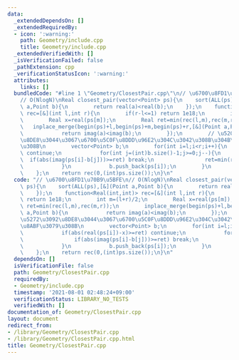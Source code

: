 ```yaml
---
data:
  _extendedDependsOn: []
  _extendedRequiredBy:
  - icon: ':warning:'
    path: Geometry/include.cpp
    title: Geometry/include.cpp
  _extendedVerifiedWith: []
  _isVerificationFailed: false
  _pathExtension: cpp
  _verificationStatusIcon: ':warning:'
  attributes:
    links: []
  bundledCode: "#line 1 \"Geometry/ClosestPair.cpp\"\n// \u6700\u8FD1\u70B9\u5BFE\n\
    // O(NlogN)\nReal closest_pair(vector<Point> ps){\n    sort(ALL(ps),[&](Point\
    \ a,Point b){\n        return real(a)<real(b);\n    });\n    function<Real(int,int)>\
    \ rec=[&](int l,int r){\n        if(r-l<=1) return 1e18;\n        int m=(l+r)/2;\n\
    \        Real x=real(ps[m]);\n        Real ret=min(rec(l,m),rec(m,r));\n     \
    \   inplace_merge(begin(ps)+l,begin(ps)+m,begin(ps)+r,[&](Point a,Point b){\n\
    \            return imag(a)<imag(b);\n        });\n        // \u5206\u5272\u3092\
    \u8DE8\u3044\u3067\u6700\u5C0F\u8DDD\u96E2\u304C\u3042\u308B\u304B\u8ABF\u3079\
    \u308B\n        vector<Point> b;\n        for(int i=l;i<r;i++){\n            if(abs(real(ps[i])-x)>=ret)\
    \ continue;\n            for(int j=(int)b.size()-1;j>=0;j--){\n              \
    \  if(abs(imag(ps[i]-b[j]))>=ret) break;\n                ret=min(ret,abs(ps[i]-b[j]));\n\
    \            }\n            b.push_back(ps[i]);\n        }\n        return ret;\n\
    \    };\n    return rec(0,(int)ps.size());\n}\n"
  code: "// \u6700\u8FD1\u70B9\u5BFE\n// O(NlogN)\nReal closest_pair(vector<Point>\
    \ ps){\n    sort(ALL(ps),[&](Point a,Point b){\n        return real(a)<real(b);\n\
    \    });\n    function<Real(int,int)> rec=[&](int l,int r){\n        if(r-l<=1)\
    \ return 1e18;\n        int m=(l+r)/2;\n        Real x=real(ps[m]);\n        Real\
    \ ret=min(rec(l,m),rec(m,r));\n        inplace_merge(begin(ps)+l,begin(ps)+m,begin(ps)+r,[&](Point\
    \ a,Point b){\n            return imag(a)<imag(b);\n        });\n        // \u5206\
    \u5272\u3092\u8DE8\u3044\u3067\u6700\u5C0F\u8DDD\u96E2\u304C\u3042\u308B\u304B\
    \u8ABF\u3079\u308B\n        vector<Point> b;\n        for(int i=l;i<r;i++){\n\
    \            if(abs(real(ps[i])-x)>=ret) continue;\n            for(int j=(int)b.size()-1;j>=0;j--){\n\
    \                if(abs(imag(ps[i]-b[j]))>=ret) break;\n                ret=min(ret,abs(ps[i]-b[j]));\n\
    \            }\n            b.push_back(ps[i]);\n        }\n        return ret;\n\
    \    };\n    return rec(0,(int)ps.size());\n}\n"
  dependsOn: []
  isVerificationFile: false
  path: Geometry/ClosestPair.cpp
  requiredBy:
  - Geometry/include.cpp
  timestamp: '2021-08-01 02:48:24+09:00'
  verificationStatus: LIBRARY_NO_TESTS
  verifiedWith: []
documentation_of: Geometry/ClosestPair.cpp
layout: document
redirect_from:
- /library/Geometry/ClosestPair.cpp
- /library/Geometry/ClosestPair.cpp.html
title: Geometry/ClosestPair.cpp
---
```


